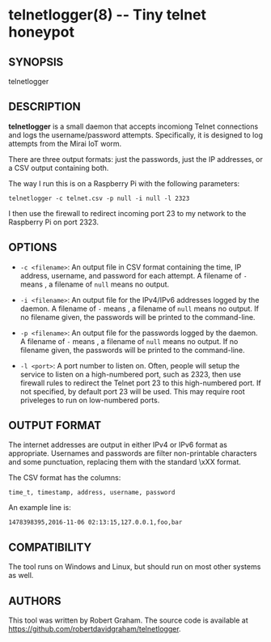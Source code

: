 telnetlogger(8) -- Tiny telnet honeypot
=======================================

## SYNOPSIS

telnetlogger <options>

## DESCRIPTION

**telnetlogger** is a small daemon that accepts incomiong Telnet
connections and logs the username/password attempts. Specifically,
it is designed to log attempts from the Mirai IoT worm.

There are three output formats: just the passwords, just the IP
addresses, or a CSV output containing both.

The way I run this is on a Raspberry Pi with the following
parameters:

	telnetlogger -c telnet.csv -p null -i null -l 2323

I then use the firewall to redirect incoming port 23 to my network
to the Raspberry Pi on port 2323.

## OPTIONS

  * `-c <filename>`: An output file in CSV format containing the
	time, IP address, username, and password for each attempt.
	A filename of `-` means <stdout>, a filename of 
	`null` means no output.

  * `-i <filename>`: An output file for the IPv4/IPv6 addresses logged
	by the daemon. A filename of `-` means <stdout>, a filename of 
	`null` means no output. If no filename given, the passwords will
	be printed to the command-line.

  * `-p <filename>`: An output file for the passwords logged
	by the daemon. A filename of `-` means <stdout>, a filename of 
	`null` means no output. If no filename given, the passwords will
	be printed to the command-line.

  * `-l <port>`: A port number to listen on. Often, people will setup the
	service to listen on a high-numbered port, such as 2323, then use
	firewall rules to redirect the Telnet port 23 to this high-numbered
	port. If not specified, by default port 23 will be used. This may
	require root priveleges to run on low-numbered ports.
    
## OUTPUT FORMAT 

The internet addresses are output in either IPv4 or IPv6 format as
appropriate. Usernames and passwords are filter non-printable characters
and some punctuation, replacing them with the standard \xXX format.

The CSV format has the columns:

	time_t, timestamp, address, username, password

An example line is:

	1478398395,2016-11-06 02:13:15,127.0.0.1,foo,bar

## COMPATIBILITY

The tool runs on Windows and Linux, but should run on most other systems
as well.

## AUTHORS

This tool was written by Robert Graham. The source code is available at
https://github.com/robertdavidgraham/telnetlogger.
